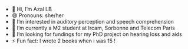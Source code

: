 - 👋 Hi, I’m Azal LB
- 😄 Pronouns: she/her
- 👀 I’m interested in auditory perception and speech comprehension
- 🌱 I’m currently a M2 student at Ircam, Sorbonne and Telecom Paris
- 💞️ I’m looking for fundings for my PhD project on hearing loss and aids
- ⚡ Fun fact: I wrote 2 books when i was 15 !

<!---
azallb/azallb is a ✨ special ✨ repository because its `README.md` (this file) appears on your GitHub profile.
You can click the Preview link to take a look at your changes.
--->
